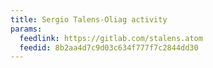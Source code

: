 ```yaml
---
title: Sergio Talens-Oliag activity
params:
  feedlink: https://gitlab.com/stalens.atom
  feedid: 8b2aa4d7c9d03c634f777f7c2844dd30
---
```

